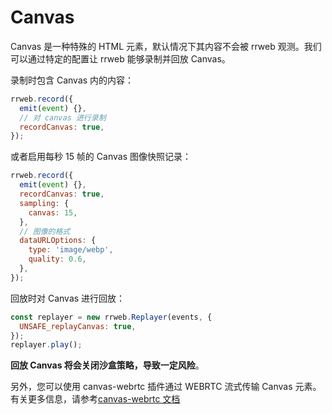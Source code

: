 # Canvas

Canvas 是一种特殊的 HTML 元素，默认情况下其内容不会被 rrweb 观测。我们可以通过特定的配置让 rrweb 能够录制并回放 Canvas。

录制时包含 Canvas 内的内容：

```js
rrweb.record({
  emit(event) {},
  // 对 canvas 进行录制
  recordCanvas: true,
});
```

或者启用每秒 15 帧的 Canvas 图像快照记录：

```js
rrweb.record({
  emit(event) {},
  recordCanvas: true,
  sampling: {
    canvas: 15,
  },
  // 图像的格式
  dataURLOptions: {
    type: 'image/webp',
    quality: 0.6,
  },
});
```

回放时对 Canvas 进行回放：

```js
const replayer = new rrweb.Replayer(events, {
  UNSAFE_replayCanvas: true,
});
replayer.play();
```

**回放 Canvas 将会关闭沙盒策略，导致一定风险**。

另外，您可以使用 canvas-webrtc 插件通过 WEBRTC 流式传输 Canvas 元素。
有关更多信息，请参考[canvas-webrtc 文档](../../packages/rrweb/src/plugins/canvas-webrtc/readme.md)
